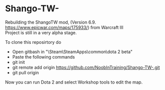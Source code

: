# Shango-TW-

Rebuilding the ShangoTW mod, (Version 6.9. https://www.epicwar.com/maps/175933/) from Warcraft III  
Project is still in a very alpha stage.

To clone this reposirtory do 
 - Open gitbash in "\Steam\SteamApps\common\dota 2 beta"
 - Paste the following commands
 - git init
 - git remote add origin https://github.com/NoobInTraining/Shango-TW-.git
 - git pull origin
  
Now you can run Dota 2 and select Workshop tools to edit the map.
